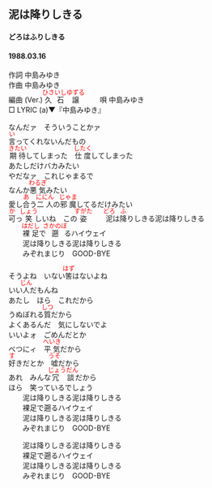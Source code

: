 <style type="text/css">
	ruby{
	    ruby-position: over;
	}
	ruby > rt{font-size: 12px;color:red;}
	p{font:16px;font-size: '楷体'}
</style>
## 泥は降りしきる
#### どろはふりしきる
#### 1988.03.16


作詞     中島みゆき  
作曲      中島みゆき  
編曲 (Ver.)   <ruby><rb>久石</rb><rp>(</rp><rt>ひさいし</rt><rp>)</rp></ruby><ruby><rb>譲</rb><rp>(</rp><rt>ゆずる</rt><rp>)</rp></ruby>   　　 
唄     中島みゆき   
□ LYRIC (a)▼『中島みゆき』　   
  
  
なんだァ　そういうことかァ  
<ruby><rb>言</rb><rp>(</rp><rt>い</rt><rp>)</rp></ruby>ってくれないんだもの  
<ruby><rb>期待</rb><rp>(</rp><rt>きたい</rt><rp>)</rp></ruby>してしまった　<ruby><rb>仕度</rb><rp>(</rp><rt>したく</rt><rp>)</rp></ruby>してしまった  
あたしだけバカみたい  
やだなァ　これじゃまるで  
なんか<ruby><rb>悪気</rb><rp>(</rp><rt>わるぎ</rt><rp>)</rp></ruby>みたい  
愛し<ruby><rb>合</rb><rp>(</rp><rt>あ</rt><rp>)</rp></ruby>う<ruby><rb>二人</rb><rp>(</rp><rt>ににん</rt><rp>)</rp></ruby>の<ruby><rb>邪魔</rb><rp>(</rp><rt>じゃま</rt><rp>)</rp></ruby>してるだけみたい  
<ruby><rb>可</rb><rp>(</rp><rt>か</rt><rp>)</rp></ruby>っ<ruby><rb>笑</rb><rp>(</rp><rt>しょう</rt><rp>)</rp></ruby>しいね　この<ruby><rb>姿</rb><rp>(</rp><rt>すがた</rt><rp>)</rp></ruby></rt><rp>)</rp></ruby> 
　　<ruby><rb>泥</rb><rp>(</rp><rt>どろ</rt><rp>)</rp></ruby>は<ruby><rb>降</rb><rp>(</rp><rt>ふ</rt><rp>)</rp></ruby>りしきる泥は降りしきる  
　　<ruby><rb>裸足</rb><rp>(</rp><rt>はだし</rt><rp>)</rp></ruby>で<ruby><rb>遡</rb><rp>(</rp><rt>さかのぼ</rt><rp>)</rp></ruby>るハイウェイ  
　　泥は降りしきる泥は降りしきる  
　　みぞれまじり　GOOD-BYE  
  
そうよね　いない<ruby><rb>筈</rb><rp>(</rp><rt>はず</rt><rp>)</rp></ruby>はないよね  
いい<ruby><rb>人</rb><rp>(</rp><rt>じん</rt><rp>)</rp></ruby>だもんね  
あたし　ほら　これだから  
うぬぼれる<ruby><rb>質</rb><rp>(</rp><rt>しつ</rt><rp>)</rp></ruby>だから  
よくあるんだ　気にしないでよ  
いいよォ　ごめんだとか  
べつにィ　<ruby><rb>平気</rb><rp>(</rp><rt>へいき</rt><rp>)</rp></ruby>だから  
<ruby><rb>好</rb><rp>(</rp><rt>す</rt><rp>)</rp></ruby>きだとか　<ruby><rb>嘘</rb><rp>(</rp><rt>うそ</rt><rp>)</rp></ruby>だから  
あれ　みんな<ruby><rb>冗談</rb><rp>(</rp><rt>じょうだん</rt><rp>)</rp></ruby>だから  
ほら　笑っているでしょう  
　　泥は降りしきる泥は降りしきる  
　　裸足で遡るハイウェイ  
　　泥は降りしきる泥は降りしきる  
　　みぞれまじり　GOOD-BYE  
  
　　泥は降りしきる泥は降りしきる  
　　裸足で遡るハイウェイ  
　　泥は降りしきる泥は降りしきる  
　　みぞれまじり　GOOD-BYE  